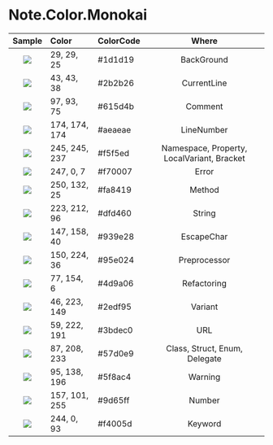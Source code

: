 # Note.Color.Monokai

|                       Sample                      |     Color     |ColorCode|   Where    |
|:-------------------------------------------------:|:--------------|:--------|:----------:|
|![](https://via.placeholder.com/16/1d1d19?text=%20)| 29,  29,  25  | #1d1d19 |BackGround  |
|![](https://via.placeholder.com/16/2b2b26?text=%20)| 43,  43,  38  | #2b2b26 |CurrentLine |
|![](https://via.placeholder.com/16/615d4b?text=%20)| 97,  93,  75  | #615d4b |Comment     |
|![](https://via.placeholder.com/16/aeaeae?text=%20)| 174, 174, 174 | #aeaeae |LineNumber  |
|![](https://via.placeholder.com/16/f5f5ed?text=%20)| 245, 245, 237 | #f5f5ed |Namespace, Property, LocalVariant, Bracket|
|![](https://via.placeholder.com/16/f70007?text=%20)| 247, 0,   7   | #f70007 |Error       |
|![](https://via.placeholder.com/16/fa8419?text=%20)| 250, 132, 25  | #fa8419 |Method      |
|![](https://via.placeholder.com/16/dfd460?text=%20)| 223, 212, 96  | #dfd460 |String      |
|![](https://via.placeholder.com/16/939e28?text=%20)| 147, 158, 40  | #939e28 |EscapeChar  |
|![](https://via.placeholder.com/16/95e024?text=%20)| 150, 224, 36  | #95e024 |Preprocessor|
|![](https://via.placeholder.com/16/4d9a06?text=%20)| 77,  154, 6   | #4d9a06 |Refactoring |
|![](https://via.placeholder.com/16/2edf95?text=%20)| 46,  223, 149 | #2edf95 |Variant     |
|![](https://via.placeholder.com/16/3bdec0?text=%20)| 59,  222, 191 | #3bdec0 |URL         |
|![](https://via.placeholder.com/16/57d0e9?text=%20)| 87,  208, 233 | #57d0e9 |Class, Struct, Enum, Delegate|
|![](https://via.placeholder.com/16/5f8ac4?text=%20)| 95,  138, 196 | #5f8ac4 |Warning     |
|![](https://via.placeholder.com/16/9d65ff?text=%20)| 157, 101, 255 | #9d65ff |Number      |
|![](https://via.placeholder.com/16/f4005d?text=%20)| 244, 0,   93  | #f4005d |Keyword     |
